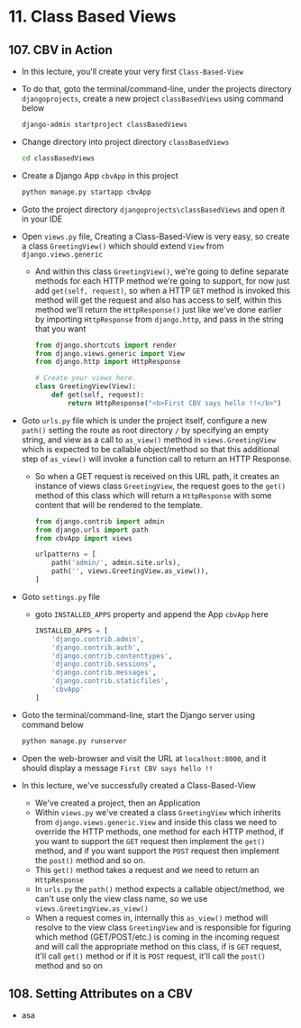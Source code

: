 # 11. Class Based Views

## 107. CBV in Action

- In this lecture, you'll create your very first `Class-Based-View`
- To do that, goto the terminal/command-line, under the projects directory `djangoprojects`, create a new project `classBasedViews` using command below

  ```bash
  django-admin startproject classBasedViews
  ```

- Change directory into project directory `classBasedViews`

  ```bash
  cd classBasedViews
  ```

- Create a Django App `cbvApp` in this project

  ```bash
  python manage.py startapp cbvApp
  ```

- Goto the project directory `djangoprojects\classBasedViews` and open it in your IDE
- Open `views.py` file, Creating a Class-Based-View is very easy, so create a class `GreetingView()` which should extend `View` from `django.views.generic`
  - And within this class `GreetingView()`, we're going to define separate methods for each HTTP method we're going to support, for now just add `get(self, request)`, so when a HTTP `GET` method is invoked this method will get the request and also has access to self, within this method we'll return the `HttpResponse()` just like we've done earlier by importing `HttpResponse` from `django.http`, and pass in the string that you want

    ```python
    from django.shortcuts import render
    from django.views.generic import View
    from django.http import HttpResponse

    # Create your views here.
    class GreetingView(View):
        def get(self, request):
            return HttpResponse("<b>First CBV says hello !!</b>")
    ```

- Goto `urls.py` file which is under the project itself, configure a new `path()` setting the route as root directory `/` by specifying an empty string, and view as a call to `as_view()` method in `views.GreetingView` which is expected to be callable object/method so that this additional step of `as_view()` will invoke a function call to return an HTTP Response.
  - So when a GET request is received on this URL path, it creates an instance of views class `GreetingView`, the request goes to the `get()` method of this class which will return a `HttpResponse` with some content that will be rendered to the template.

    ```python
    from django.contrib import admin
    from django.urls import path
    from cbvApp import views

    urlpatterns = [
        path('admin/', admin.site.urls),
        path('', views.GreetingView.as_view()),
    ]
    ```

- Goto `settings.py` file
  - goto `INSTALLED_APPS` property and append the App `cbvApp` here

    ```python
    INSTALLED_APPS = [
        'django.contrib.admin',
        'django.contrib.auth',
        'django.contrib.contenttypes',
        'django.contrib.sessions',
        'django.contrib.messages',
        'django.contrib.staticfiles',
        'cbvApp'
    ]
    ```

- Goto the terminal/command-line, start the Django server using command below

  ```bash
  python manage.py runserver
  ```

- Open the web-browser and visit the URL at `localhost:8000`, and it should display a message `First CBV says hello !!`
- In this lecture, we've successfully created a Class-Based-View
  - We've created a project, then an Application
  - Within `views.py` we've created a class `GreetingView` which inherits from `django.views.generic.View` and inside this class we need to override the HTTP methods, one method for each HTTP method, if you want to support the `GET` request then implement the `get()` method, and if you want support the `POST` request then implement the `post()` method and so on.
  - This `get()` method takes a request and we need to return an `HttpResponse`
  - In `urls.py` the `path()` method expects a callable object/method, we can't use only the view class name, so we use `views.GreetingView.as_view()`
  - When a request comes in, internally this `as_view()` method will resolve to the view class `GreetingView` and is responsible for figuring which method (GET/POST/etc.) is coming in the incoming request and will call the appropriate method on this class, if is `GET` request, it'll call `get()` method or if it is `POST` request, it'll call the `post()` method and so on

## 108. Setting Attributes on a CBV

- asa
